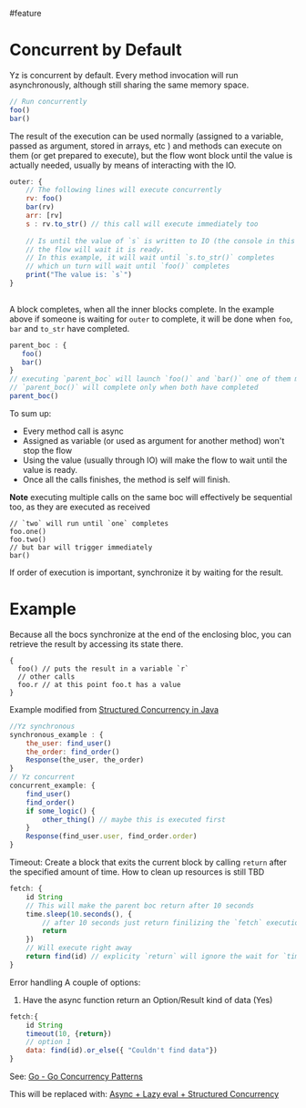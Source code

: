 #feature
# Concurrent by Default 
Yz is concurrent by default. Every method invocation will run asynchronously, although still sharing the same memory space.
```js
// Run concurrently 
foo()
bar()
```

The result of the execution can be used normally (assigned to a variable, passed as argument, stored in arrays, etc ) and methods can execute on them (or get prepared to execute), but the flow wont block until the value is actually needed, usually by means of interacting with the IO. 

```js
outer: {
	// The following lines will execute concurrently
	rv: foo()
	bar(rv)
	arr: [rv] 
	s : rv.to_str() // this call will execute immediately too
	
	// Is until the value of `s` is written to IO (the console in this case)
	// the flow will wait it is ready. 
	// In this example, it will wait until `s.to_str()` completes
	// which un turn will wait until `foo()` completes
	print("The value is: `s`")
}
 
```

A block completes, when all the inner blocks complete. In the example above if someone is waiting for `outer` to complete, it will be done when `foo`, `bar` and `to_str` have completed.

```js
parent_boc : { 
   foo()
   bar() 
}
// executing `parent_boc` will launch `foo()` and `bar()` one of them might finish earlier than the other
// `parent_boc()` will complete only when both have completed
parent_boc()
```

To sum up: 
- Every method call is async
- Assigned as variable (or used as argument for another method) won't stop the flow
- Using the value (usually through IO) will make the flow to wait until the value is ready.
- Once all the calls finishes, the method is self will finish. 

**Note** executing multiple calls on the same boc will effectively be sequential too, as they are executed as received

```
// `two` will run until `one` completes 
foo.one()
foo.two()
// but bar will trigger immediately
bar() 
```

If order of execution is important, synchronize it by waiting for the result. 

# Example

Because all the bocs synchronize at the end of the enclosing bloc, you can retrieve the result by accessing its state there.
```
{
  foo() // puts the result in a variable `r`
  // other calls
  foo.r // at this point foo.t has a value 
}
```

Example modified from [Structured Concurrency in Java](https://openjdk.org/jeps/428#:~:text=For%20example%2C%20in%20this%20single%2Dthreaded%20version%20of%20handle()%20the%20task%2Dsubtask%20relationship%20is%20apparent%20from%20the%20syntactic%20structure%3A)
```javascript
//Yz synchronous
synchronous_example : {
    the_user: find_user()
    the_order: find_order()
    Response(the_user, the_order)
}
// Yz concurrent
concurrent_example: {
    find_user()
    find_order()
    if some_logic() {
        other_thing() // maybe this is executed first
    }
    Response(find_user.user, find_order.order)
}
```

Timeout: 
Create a block that exits the current block by calling `return` after the specified amount of time. How to clean up resources is still TBD

```javascript
fetch: {
    id String
    // This will make the parent boc return after 10 seconds
    time.sleep(10.seconds(), {
        // after 10 seconds just return finilizing the `fetch` execution
        return
    })
    // Will execute right away
    return find(id) // explicity `return` will ignore the wait for `time.sleep` to complete. 
}
```

Error handling
A couple of options:
1. Have the async function return an Option/Result kind of data (Yes)

```javascript
fetch:{
    id String
    timeout(10, {return})
    // option 1
    data: find(id).or_else({ "Couldn't find data"})
}
```


See: [Go - Go Concurrency Patterns](Go%20-%20Go%20Concurrency%20Patterns.md)

This will be replaced with:  [Async + Lazy eval + Structured Concurrency](../Questions/solved/concurrency/Async%20+%20Lazy%20eval%20+%20Structured%20Concurrency.md)


